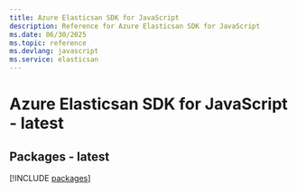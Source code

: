 ```yaml
---
title: Azure Elasticsan SDK for JavaScript
description: Reference for Azure Elasticsan SDK for JavaScript
ms.date: 06/30/2025
ms.topic: reference
ms.devlang: javascript
ms.service: elasticsan
---
```

# Azure Elasticsan SDK for JavaScript - latest
## Packages - latest
[!INCLUDE [packages](elasticsan-index.md)]